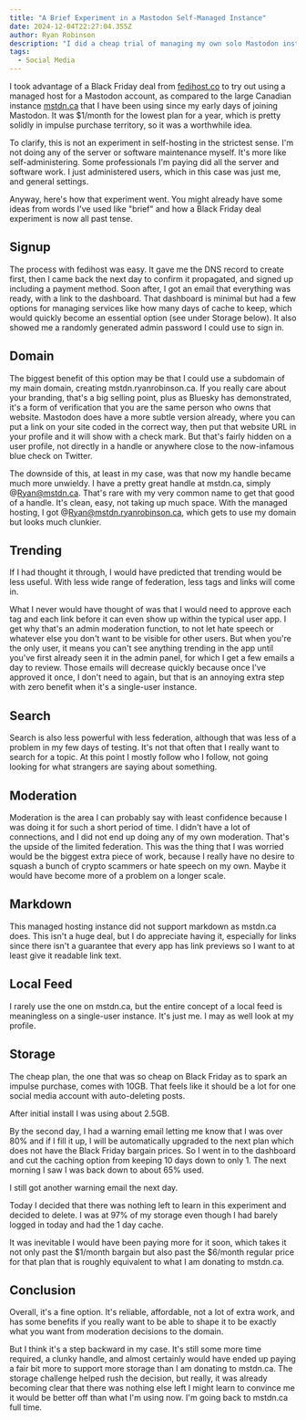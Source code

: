 ```yaml
---
title: "A Brief Experiment in a Mastodon Self-Managed Instance"
date: 2024-12-04T22:27:04.355Z
author: Ryan Robinson
description: "I did a cheap trial of managing my own solo Mastodon instance. I learned a few things about its signup, limited federation, domains, markdown, and storage."
tags:
  - Social Media
---
```


I took advantage of a Black Friday deal from [fedihost.co](https://fedihost.co/) to try out using a managed host for a Mastodon account, as compared to the large Canadian instance [mstdn.ca](https://mstdn.ca) that I have been using since my early days of joining Mastodon. It was $1/month for the lowest plan for a year, which is pretty solidly in impulse purchase territory, so it was a worthwhile idea.

To clarify, this is not an experiment in self-hosting in the strictest sense. I'm not doing any of the server or software maintenance myself. It's more like self-administering. Some professionals I'm paying did all the server and software work. I just administered users, which in this case was just me, and general settings.

Anyway, here's how that experiment went. You might already have some ideas from words I've used like "brief" and how a Black Friday deal experiment is now all past tense.

## Signup

The process with fedihost was easy. It gave me the DNS record to create first, then I came back the next day to confirm it propagated, and signed up including a payment method. Soon after, I got an email that everything was ready, with a link to the dashboard. That dashboard is minimal but had a few options for managing services like how many days of cache to keep, which would quickly become an essential option (see under Storage below). It also showed me a randomly generated admin password I could use to sign in.

## Domain

The biggest benefit of this option may be that I could use a subdomain of my main domain, creating mstdn.ryanrobinson.ca. If you really care about your branding, that's a big selling point, plus as Bluesky has demonstrated, it's a form of verification that you are the same person who owns that website. Mastodon does have a more subtle version already, where you can put a link on your site coded in the correct way, then put that website URL in your profile and it will show with a check mark. But that's fairly hidden on a user profile, not directly in a handle or anywhere close to the now-infamous blue check on Twitter.

The downside of this, at least in my case, was that now my handle became much more unwieldy. I have a pretty great handle at mstdn.ca, simply @Ryan@mstdn.ca. That's rare with my very common name to get that good of a handle. It's clean, easy, not taking up much space. With the managed hosting, I got @Ryan@mstdn.ryanrobinson.ca, which gets to use my domain but looks much clunkier.

## Trending

If I had thought it through, I would have predicted that trending would be less useful. With less wide range of federation, less tags and links will come in.

What I never would have thought of was that I would need to approve each tag and each link before it can even show up within the typical user app. I get why that's an admin moderation function, to not let hate speech or whatever else you don't want to be visible for other users. But when you're the only user, it means you can't see anything trending in the app until you've first already seen it in the admin panel, for which I get a few emails a day to review. Those emails will decrease quickly because once I've approved it once, I don't need to again, but that is an annoying extra step with zero benefit when it's a single-user instance.

## Search

Search is also less powerful with less federation, although that was less of a problem in my few days of testing. It's not that often that I really want to search for a topic. At this point I mostly follow who I follow, not going looking for what strangers are saying about something.

## Moderation

Moderation is the area I can probably say with least confidence because I was doing it for such a short period of time. I didn't have a lot of connections, and I did not end up doing any of my own moderation. That's the upside of the limited federation. This was the thing that I was worried would be the biggest extra piece of work, because I really have no desire to squash a bunch of crypto scammers or hate speech on my own. Maybe it would have become more of a problem on a longer scale.

## Markdown

This managed hosting instance did not support markdown as mstdn.ca does. This isn't a huge deal, but I do appreciate having it, especially for links since there isn't a guarantee that every app has link previews so I want to at least give it readable link text.

## Local Feed

I rarely use the one on mstdn.ca, but the entire concept of a local feed is meaningless on a single-user instance. It's just me. I may as well look at my profile.

## Storage

The cheap plan, the one that was so cheap on Black Friday as to spark an impulse purchase, comes with 10GB. That feels like it should be a lot for one social media account with auto-deleting posts.

After initial install I was using about 2.5GB.

By the second day, I had a warning email letting me know that I was over 80% and if I fill it up, I will be automatically upgraded to the next plan which does not have the Black Friday bargain prices. So I went in to the dashboard and cut the caching option from keeping 10 days down to only 1. The next morning I saw I was back down to about 65% used.

I still got another warning email the next day.

Today I decided that there was nothing left to learn in this experiment and decided to delete. I was at 97% of my storage even though I had barely logged in today and had the 1 day cache.

It was inevitable I would have been paying more for it soon, which takes it not only past the $1/month bargain but also past the $6/month regular price for that plan that is roughly equivalent to what I am donating to mstdn.ca.

## Conclusion

Overall, it's a fine option. It's reliable, affordable, not a lot of extra work, and has some benefits if you really want to be able to shape it to be exactly what you want from moderation decisions to the domain.

But I think it's a step backward in my case. It's still some more time required, a clunky handle, and almost certainly would have ended up paying a fair bit more to support more storage than I am donating to mstdn.ca. The storage challenge helped rush the decision, but really, it was already becoming clear that there was nothing else left I might learn to convince me it would be better off than what I'm using now. I'm going back to mstdn.ca full time.
